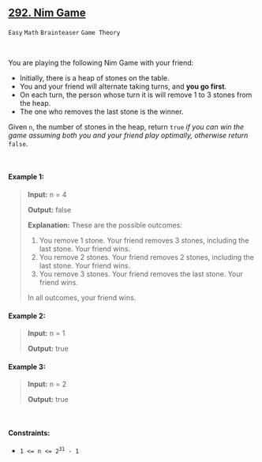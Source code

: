 ## [292. Nim Game](https://leetcode.com/problems/nim-game/)

<code>Easy</code> <code>Math</code> <code>Brainteaser</code> <code>Game Theory</code>

<br>

You are playing the following Nim Game with your friend:

- Initially, there is a heap of stones on the table.
- You and your friend will alternate taking turns, and __you go first__.
- On each turn, the person whose turn it is will remove 1 to 3 stones from the heap.
- The one who removes the last stone is the winner.

Given <code>n</code>, the number of stones in the heap, return <code>true</code> *if you can win the game assuming both you and your friend play optimally, otherwise return* <code>false</code>.

<br>

#### Example 1:

> __Input:__ n = 4
>
> __Output:__ false
>
> __Explanation:__ These are the possible outcomes:
>
> 1. You remove 1 stone. Your friend removes 3 stones, including the last stone. Your friend wins.
> 2. You remove 2 stones. Your friend removes 2 stones, including the last stone. Your friend wins.
> 3. You remove 3 stones. Your friend removes the last stone. Your friend wins.
>
> In all outcomes, your friend wins.

#### Example 2:

> __Input:__ n = 1
>
> __Output:__ true

#### Example 3:

> __Input:__ n = 2
>
> __Output:__ true

<br>

#### Constraints:

- <code>1 <= n <= 2<sup>31</sup> - 1</code>